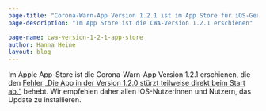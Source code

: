 ```yaml
---
page-title: "Corona-Warn-App Version 1.2.1 ist im App Store für iOS-Geräte verfügbar"
page-description: "Im App Store ist die CWA-Version 1.2.1 erschienen"

page-name: cwa-version-1-2-1-app-store
author: Hanna Heine
layout: blog
---
```


Im Apple App-Store ist die Corona-Warn-App Version 1.2.1 erschienen, die den [Fehler „Die App in der Version 1.2.0 stürzt teilweise direkt beim Start ab.“](https://www.coronawarn.app/de/faq/#app_does_not_open) behebt. Wir empfehlen daher allen iOS-Nutzerinnen und Nutzern, das Update zu installieren.
